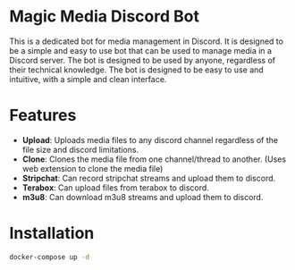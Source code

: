 # Magic Media Discord Bot

This is a dedicated bot for media management in Discord. It is designed to be a simple and easy to use bot that can be used to manage media in a Discord server. The bot is designed to be used by anyone, regardless of their technical knowledge. The bot is designed to be easy to use and intuitive, with a simple and clean interface.

# Features

- **Upload**: Uploads media files to any discord channel regardless of the file size and discord limitations.
- **Clone**: Clones the media file from one channel/thread to another. (Uses web extension to clone the media file)
- **Stripchat**: Can record stripchat streams and upload them to discord.
- **Terabox**: Can upload files from terabox to discord.
- **m3u8**: Can download m3u8 streams and upload them to discord.

# Installation

```bash
docker-compose up -d
```
